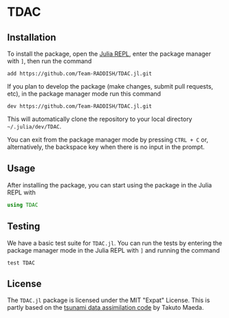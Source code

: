 # TDAC

## Installation

To install the package, open the [Julia
REPL](https://docs.julialang.org/en/v1/stdlib/REPL/), enter the package manager
with `]`, then run the command

```
add https://github.com/Team-RADDISH/TDAC.jl.git
```

If you plan to develop the package (make changes, submit pull requests, etc), in
the package manager mode run this command

```
dev https://github.com/Team-RADDISH/TDAC.jl.git
```

This will automatically clone the repository to your local directory
`~/.julia/dev/TDAC`.

You can exit from the package manager mode by pressing `CTRL + C` or,
alternatively, the backspace key when there is no input in the prompt.

## Usage

After installing the package, you can start using the package in the Julia REPL
with

```julia
using TDAC
```

## Testing

We have a basic test suite for `TDAC.jl`.  You can run the tests by entering the
package manager mode in the Julia REPL with `]` and running the command

```
test TDAC
```

## License

The `TDAC.jl` package is licensed under the MIT "Expat" License.  This is partly
based on the [tsunami data assimilation code](https://github.com/tktmyd/tdac) by
Takuto Maeda.
